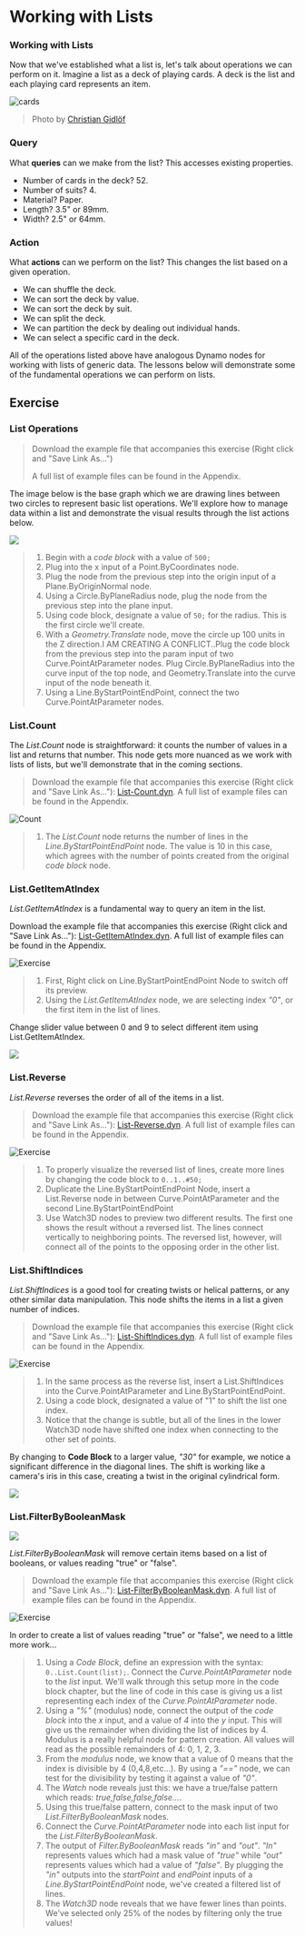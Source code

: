 # Working with Lists

### Working with Lists

Now that we've established what a list is, let's talk about operations we can perform on it. Imagine a list as a deck of playing cards. A deck is the list and each playing card represents an item.

![cards](../../.gitbook/assets/Playing\_cards\_modified.jpg)

> Photo by [Christian Gidlöf](https://commons.wikimedia.org/wiki/File:Playing\_cards\_modified.jpg)

### Query

What **queries** can we make from the list? This accesses existing properties.

* Number of cards in the deck? 52.
* Number of suits? 4.
* Material? Paper.
* Length? 3.5" or 89mm.
* Width? 2.5" or 64mm.

### Action

What **actions** can we perform on the list? This changes the list based on a given operation.

* We can shuffle the deck.
* We can sort the deck by value.
* We can sort the deck by suit.
* We can split the deck.
* We can partition the deck by dealing out individual hands.
* We can select a specific card in the deck.

All of the operations listed above have analogous Dynamo nodes for working with lists of generic data. The lessons below will demonstrate some of the fundamental operations we can perform on lists.

## **Exercise**

### **List Operations**

> Download the example file that accompanies this exercise (Right click and "Save Link As...")
>
> A full list of example files can be found in the Appendix.

The image below is the base graph which we are drawing lines between two circles to represent basic list operations. We'll explore how to manage data within a list and demonstrate the visual results through the list actions below.

![](<../../.gitbook/assets/working with list - list operation.jpg>)

> 1. Begin with a _code block_ with a value of `500;`
> 2. Plug into the x input of a Point.ByCoordinates node.
> 3. Plug the node from the previous step into the origin input of a Plane.ByOriginNormal node.
> 4. Using a Circle.ByPlaneRadius node, plug the node from the previous step into the plane input.
> 5. Using code block, designate a value of `50;` for the radius. This is the first circle we'll create.
> 6. With a _Geometry.Translate_ node, move the circle up 100 units in the Z direction.I AM CREATING A CONFLICT..Plug the code block from the previous step into the param input of two Curve.PointAtParameter nodes. Plug Circle.ByPlaneRadius into the curve input of the top node, and Geometry.Translate into the curve input of the node beneath it.
> 7. Using a Line.ByStartPointEndPoint, connect the two Curve.PointAtParameter nodes.

### List.Count

The _List.Count_ node is straightforward: it counts the number of values in a list and returns that number. This node gets more nuanced as we work with lists of lists, but we'll demonstrate that in the coming sections.

> Download the example file that accompanies this exercise (Right click and "Save Link As..."): [List-Count.dyn](https://github.com/h-iL/ForkedDynamoPrimerReorganized/blob/main/06\_Designing-with-Lists/datasets/6-2/List-Count.dyn). A full list of example files can be found in the Appendix.

![Count](<../../.gitbook/assets/working with list - list operation - list count.jpg>)

> 1. The _List.Count_ node returns the number of lines in the _Line.ByStartPointEndPoint_ node. The value is 10 in this case, which agrees with the number of points created from the original _code block_ node.

### List.GetItemAtIndex

_List.GetItemAtIndex_ is a fundamental way to query an item in the list.

Download the example file that accompanies this exercise (Right click and "Save Link As..."): [List-GetItemAtIndex.dyn](https://github.com/h-iL/ForkedDynamoPrimerReorganized/blob/main/06\_Designing-with-Lists/datasets/6-2/List-GetItemAtIndex.dyn). A full list of example files can be found in the Appendix.

![Exercise](<../../.gitbook/assets/working with list - get item index 01.jpg>)

> 1. First, Right click on Line.ByStartPointEndPoint Node to switch off its preview.
> 2. Using the _List.GetItemAtIndex_ node, we are selecting index _"0"_, or the first item in the list of lines.

Change slider value between 0 and 9 to select different item using List.GetItemAtIndex.

![](<../../.gitbook/assets/working with list - get item index 02.gif>)

### List.Reverse

_List.Reverse_ reverses the order of all of the items in a list.

> Download the example file that accompanies this exercise (Right click and "Save Link As..."): [List-Reverse.dyn](https://github.com/h-iL/ForkedDynamoPrimerReorganized/blob/main/06\_Designing-with-Lists/datasets/6-2/List-Reverse.dyn). A full list of example files can be found in the Appendix.

![Exercise](<../../.gitbook/assets/working with list - list reverse.jpg>)

> 1. To properly visualize the reversed list of lines, create more lines by changing the code block to `0..1..#50;`
> 2. Duplicate the Line.ByStartPointEndPoint Node, insert a List.Reverse node in between Curve.PointAtParameter and the second Line.ByStartPointEndPoint
> 3. Use Watch3D nodes to preview two different results. The first one shows the result without a reversed list. The lines connect vertically to neighboring points. The reversed list, however, will connect all of the points to the opposing order in the other list.

### List.ShiftIndices <a href="#listshiftindices" id="listshiftindices"></a>

_List.ShiftIndices_ is a good tool for creating twists or helical patterns, or any other similar data manipulation. This node shifts the items in a list a given number of indices.

> Download the example file that accompanies this exercise (Right click and "Save Link As..."): [List-ShiftIndices.dyn](https://primer.dynamobim.org/06\_Designing-with-Lists/datasets/6-2/List-ShiftIndices.dyn). A full list of example files can be found in the Appendix.

![Exercise](<../../.gitbook/assets/working with list - shiftIndices 01.jpg>)

> 1. In the same process as the reverse list, insert a List.ShiftIndices into the Curve.PointAtParameter and Line.ByStartPointEndPoint.
> 2. Using a code block, designated a value of "1" to shift the list one index.
> 3. Notice that the change is subtle, but all of the lines in the lower Watch3D node have shifted one index when connecting to the other set of points.

By changing to **Code Block** to a larger value, _"30"_ for example, we notice a significant difference in the diagonal lines. The shift is working like a camera's iris in this case, creating a twist in the original cylindrical form.

![](<../../.gitbook/assets/working with list - shiftIndices 02.jpg>)

### List.FilterByBooleanMask <a href="#listfilterbybooleanmask" id="listfilterbybooleanmask"></a>

![](../../.gitbook/assets/ListFilterBool.png)

_List.FilterByBooleanMask_ will remove certain items based on a list of booleans, or values reading "true" or "false".

> Download the example file that accompanies this exercise (Right click and "Save Link As..."): [List-FilterByBooleanMask.dyn](https://primer.dynamobim.org/06\_Designing-with-Lists/datasets/6-2/List-FilterByBooleanMask.dyn). A full list of example files can be found in the Appendix.

![Exercise](<../../.gitbook/assets/working with list - filter by bool mask.jpg>)

In order to create a list of values reading "true" or "false", we need to a little more work...

> 1. Using a _Code Block_, define an expression with the syntax: `0..List.Count(list);`. Connect the _Curve.PointAtParameter_ node to the _list_ input. We'll walk through this setup more in the code block chapter, but the line of code in this case is giving us a list representing each index of the _Curve.PointAtParameter_ node.
> 2. Using a _"%"_ (modulus) node, connect the output of the _code block_ into the _x_ input, and a value of _4_ into the _y_ input. This will give us the remainder when dividing the list of indices by 4. Modulus is a really helpful node for pattern creation. All values will read as the possible remainders of 4: 0, 1, 2, 3.
> 3. From the _modulus_ node, we know that a value of 0 means that the index is divisible by 4 (0,4,8,etc...). By using a _"=="_ node, we can test for the divisibility by testing it against a value of _"0"_.
> 4. The _Watch_ node reveals just this: we have a true/false pattern which reads: _true,false,false,false..._.
> 5. Using this true/false pattern, connect to the mask input of two _List.FilterByBooleanMask_ nodes.
> 6. Connect the _Curve.PointAtParameter_ node into each list input for the _List.FilterByBooleanMask_.
> 7. The output of _Filter.ByBooleanMask_ reads _"in"_ and _"out"_. _"In"_ represents values which had a mask value of _"true"_ while _"out"_ represents values which had a value of _"false"_. By plugging the _"in"_ outputs into the _startPoint_ and _endPoint_ inputs of a _Line.ByStartPointEndPoint_ node, we've created a filtered list of lines.
> 8. The _Watch3D_ node reveals that we have fewer lines than points. We've selected only 25% of the nodes by filtering only the true values!
